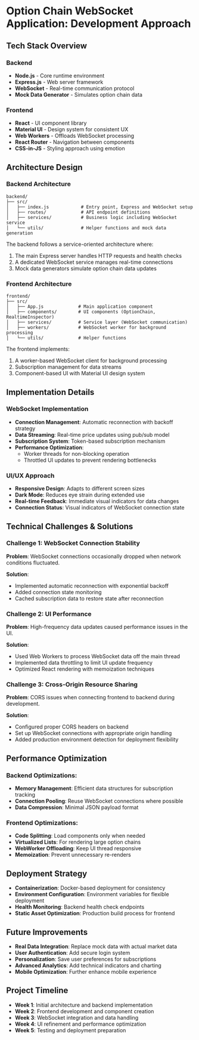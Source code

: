 # Option Chain WebSocket Application: Development Approach

## Tech Stack Overview

### Backend
- **Node.js** - Core runtime environment
- **Express.js** - Web server framework
- **WebSocket** - Real-time communication protocol
- **Mock Data Generator** - Simulates option chain data

### Frontend
- **React** - UI component library
- **Material UI** - Design system for consistent UX
- **Web Workers** - Offloads WebSocket processing 
- **React Router** - Navigation between components
- **CSS-in-JS** - Styling approach using emotion

## Architecture Design

### Backend Architecture
```
backend/
├── src/
│   ├── index.js            # Entry point, Express and WebSocket setup
│   ├── routes/             # API endpoint definitions
│   ├── services/           # Business logic including WebSocket service
│   └── utils/              # Helper functions and mock data generation
```

The backend follows a service-oriented architecture where:
1. The main Express server handles HTTP requests and health checks
2. A dedicated WebSocket service manages real-time connections
3. Mock data generators simulate option chain data updates

### Frontend Architecture
```
frontend/
├── src/
│   ├── App.js             # Main application component
│   ├── components/        # UI components (OptionChain, RealtimeInspector)
│   ├── services/          # Service layer (WebSocket communication)
│   ├── workers/           # WebSocket worker for background processing
│   └── utils/             # Helper functions
```

The frontend implements:
1. A worker-based WebSocket client for background processing
2. Subscription management for data streams
3. Component-based UI with Material UI design system

## Implementation Details

### WebSocket Implementation
- **Connection Management**: Automatic reconnection with backoff strategy
- **Data Streaming**: Real-time price updates using pub/sub model
- **Subscription System**: Token-based subscription mechanism
- **Performance Optimization**: 
  - Worker threads for non-blocking operation
  - Throttled UI updates to prevent rendering bottlenecks

### UI/UX Approach
- **Responsive Design**: Adapts to different screen sizes
- **Dark Mode**: Reduces eye strain during extended use
- **Real-time Feedback**: Immediate visual indicators for data changes
- **Connection Status**: Visual indicators of WebSocket connection state

## Technical Challenges & Solutions

### Challenge 1: WebSocket Connection Stability
**Problem**: WebSocket connections occasionally dropped when network conditions fluctuated.

**Solution**: 
- Implemented automatic reconnection with exponential backoff
- Added connection state monitoring
- Cached subscription data to restore state after reconnection

### Challenge 2: UI Performance
**Problem**: High-frequency data updates caused performance issues in the UI.

**Solution**:
- Used Web Workers to process WebSocket data off the main thread
- Implemented data throttling to limit UI update frequency
- Optimized React rendering with memoization techniques

### Challenge 3: Cross-Origin Resource Sharing
**Problem**: CORS issues when connecting frontend to backend during development.

**Solution**: 
- Configured proper CORS headers on backend
- Set up WebSocket connections with appropriate origin handling
- Added production environment detection for deployment flexibility

## Performance Optimization

### Backend Optimizations:
- **Memory Management**: Efficient data structures for subscription tracking
- **Connection Pooling**: Reuse WebSocket connections where possible
- **Data Compression**: Minimal JSON payload format

### Frontend Optimizations:
- **Code Splitting**: Load components only when needed
- **Virtualized Lists**: For rendering large option chains
- **WebWorker Offloading**: Keep UI thread responsive
- **Memoization**: Prevent unnecessary re-renders

## Deployment Strategy
- **Containerization**: Docker-based deployment for consistency
- **Environment Configuration**: Environment variables for flexible deployment
- **Health Monitoring**: Backend health check endpoints
- **Static Asset Optimization**: Production build process for frontend

## Future Improvements
- **Real Data Integration**: Replace mock data with actual market data
- **User Authentication**: Add secure login system
- **Personalization**: Save user preferences for subscriptions
- **Advanced Analytics**: Add technical indicators and charting
- **Mobile Optimization**: Further enhance mobile experience

## Project Timeline
- **Week 1**: Initial architecture and backend implementation
- **Week 2**: Frontend development and component creation
- **Week 3**: WebSocket integration and data handling
- **Week 4**: UI refinement and performance optimization
- **Week 5**: Testing and deployment preparation
